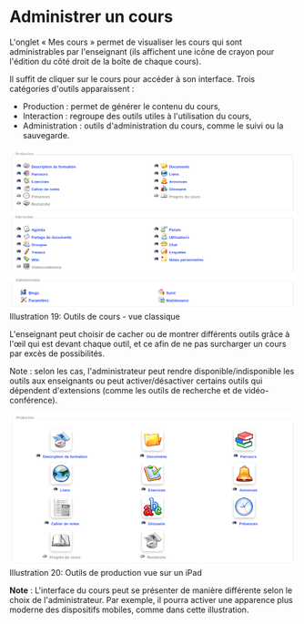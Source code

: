 # Administrer un cours

L'onglet « Mes cours » permet de visualiser les cours qui sont administrables par l'enseignant \(ils affichent une icône de crayon pour l'édition du côté droit de la boîte de chaque cours\).

Il suffit de cliquer sur le cours pour accéder à son interface. Trois catégories d'outils apparaissent :

* Production : permet de générer le contenu du cours,
* Interaction : regroupe des outils utiles à l'utilisation du cours,
* Administration : outils d'administration du cours, comme le suivi ou la sauvegarde.

![](../.gitbook/assets/graficos14%20%286%29.png)Illustration 19: Outils de cours - vue classique

L'enseignant peut choisir de cacher ou de montrer différents outils grâce à l'œil qui est devant chaque outil, et ce afin de ne pas surcharger un cours par excès de possibilités.

Note : selon les cas, l'administrateur peut rendre disponible/indisponible les outils aux enseignants ou peut activer/désactiver certains outils qui dépendent d'extensions \(comme les outils de recherche et de vidéo-conférence\).

![](../.gitbook/assets/graficos15%20%284%29.png)Illustration 20: Outils de production vue sur un iPad

**Note** : L'interface du cours peut se présenter de manière différente selon le choix de l'administrateur. Par exemple, il pourra activer une apparence plus moderne des dispositifs mobiles, comme dans cette illustration.

